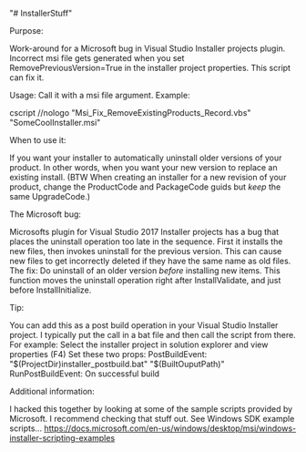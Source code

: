 "# InstallerStuff" 

 Purpose: 
 
  Work-around for a Microsoft bug in Visual Studio Installer projects plugin.
  Incorrect msi file gets generated when you set RemovePreviousVersion=True in 
  the installer project properties. This script can fix it.

 Usage: Call it with a msi file argument.
 Example:
 
  cscript //nologo "Msi_Fix_RemoveExistingProducts_Record.vbs" "SomeCoolInstaller.msi"

 When to use it:
 
  If you want your installer to automatically uninstall older versions of your product.
  In other words, when you want your new version to replace an existing install.
  (BTW When creating an installer for a new revision of your product, change the 
  ProductCode and PackageCode guids but _keep_ the same UpgradeCode.)

 The Microsoft bug:
 
  Microsofts plugin for Visual Studio 2017 Installer projects has a bug that places the 
  uninstall operation too late in the sequence. First it installs the new files, then 
  invokes uninstall for the previous version. This can cause new files to get incorrectly 
  deleted if they have the same name as old files.
  The fix: Do uninstall of an older version _before_ installing new items.
  This function moves the uninstall operation right after InstallValidate, and just before 
  InstallInitialize.

 Tip: 
 
   You can add this as a post build operation in your Visual Studio Installer project. 
   I typically put the call in a bat file and then call the script from there. 
   For example: Select the installer project in solution explorer and view properties (F4)
   Set these two props:
     PostBuildEvent:    "$(ProjectDir)installer_postbuild.bat" "$(BuiltOuputPath)"
     RunPostBuildEvent: On successful build
   
 Additional information:
 
  I hacked this together by looking at some of the sample scripts provided by Microsoft.
  I recommend checking that stuff out. See Windows SDK example scripts...
   https://docs.microsoft.com/en-us/windows/desktop/msi/windows-installer-scripting-examples

